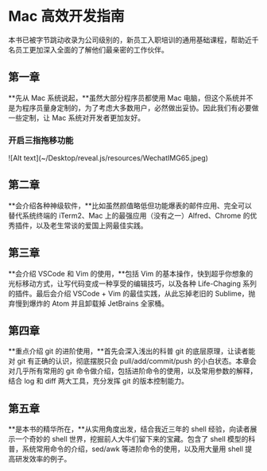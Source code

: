 # Mac 高效开发指南


本书已被字节跳动收录为公司级别的，新员工入职培训的通用基础课程，帮助近千名员工更加深入全面的了解他们最亲密的工作伙伴。



## 第一章
**先从 Mac 系统说起，**虽然大部分程序员都使用 Mac 电脑，但这个系统并不是为程序员量身定制的，为了考虑大多数用户，必然做出妥协。因此我们有必要做一些定制，让 Mac 系统对开发者更加友好。


### 开启三指拖移功能
<section data-markdown>![Alt text](~/Desktop/reveal.js/resources/WechatIMG65.jpeg)</section>



## 第二章
**会介绍各种神级软件，**比如虽然颜值略低但功能爆表的邮件应用、完全可以替代系统终端的 iTerm2、Mac 上的最强应用（没有之一）Alfred、Chrome 的优秀插件，以及老生常谈的爱国上网最佳实践。



## 第三章
**会介绍 VSCode 和 Vim 的使用，**包括 Vim 的基本操作，快到超乎你想象的光标移动方式，让写代码变成一种享受的编辑技巧，以及各种 Life-Chaging 系列的插件。最后会介绍 VSCode + Vim 的最佳实践，从此忘掉老旧的 Sublime，抛弃慢到爆炸的 Atom 并且卸载掉 JetBrains 全家桶。



## 第四章
**重点介绍 git 的进阶使用，**首先会深入浅出的科普 git 的底层原理，让读者能对 git 有正确的认识，彻底摆脱只会 pull/add/commit/push 的小白状态。本章会对几乎所有常用的 git 命令做介绍，包括进阶命令的使用，以及常用参数的解释，结合 log 和 diff 两大工具，充分发挥 git 的版本控制能力。



## 第五章
**是本书的精华所在，**从实用角度出发，结合我近三年的 shell 经验，向读者展示一个奇妙的 shell 世界，挖掘前人大牛们留下来的宝藏。包含了 shell 模型的科普，系统常用命令的介绍，sed/awk 等进阶命令的使用，以及用大量用 shell 提高研发效率的例子。
